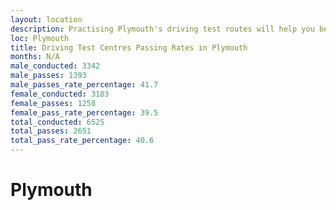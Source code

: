```yaml
---
layout: location
description: Practising Plymouth's driving test routes will help you become more confident in your gear-changing abilities.
loc: Plymouth
title: Driving Test Centres Passing Rates in Plymouth
months: N/A
male_conducted: 3342
male_passes: 1393
male_passes_rate_percentage: 41.7
female_conducted: 3183
female_passes: 1258
female_pass_rate_percentage: 39.5
total_conducted: 6525
total_passes: 2651
total_pass_rate_percentage: 40.6
---
```


# Plymouth
